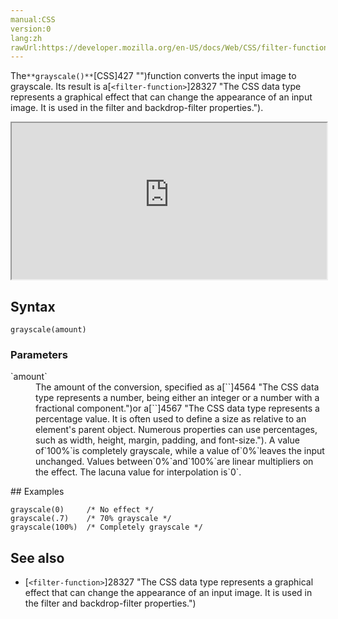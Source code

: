 ```yaml
---
manual:CSS
version:0
lang:zh
rawUrl:https://developer.mozilla.org/en-US/docs/Web/CSS/filter-function/grayscale
---
```






The`**grayscale()**`[CSS]427 "")function converts the input image to grayscale. Its result is a[`<filter-function>`]28327 "The <filter-function> CSS data type represents a graphical effect that can change the appearance of an input image. It is used in the filter and backdrop-filter properties.").

<iframe src='https://interactive-examples.mdn.mozilla.net/pages/css/function-grayscale.html' width='100%' height='250'></iframe>

## Syntax<a name="Syntax"></a>

```
grayscale(amount)
```

### Parameters<a name="Parameters"></a>
<dl><dt id=''>`amount`</dt><dd>The amount of the conversion, specified as a[`<number>`]4564 "The <number> CSS data type represents a number, being either an integer or a number with a fractional component.")or a[`<percentage>`]4567 "The <percentage> CSS data type represents a percentage value. It is often used to define a size as relative to an element's parent object. Numerous properties can use percentages, such as width, height, margin, padding, and font-size."). A value of`100%`is completely grayscale, while a value of`0%`leaves the input unchanged. Values between`0%`and`100%`are linear multipliers on the effect. The lacuna value for interpolation is`0`.</dd></dl>
## Examples<a name="Examples"></a>

```
grayscale(0)     /* No effect */
grayscale(.7)    /* 70% grayscale */
grayscale(100%)  /* Completely grayscale */
```

## See also<a name="See_also"></a>

* [`<filter-function>`]28327 "The <filter-function> CSS data type represents a graphical effect that can change the appearance of an input image. It is used in the filter and backdrop-filter properties.")



